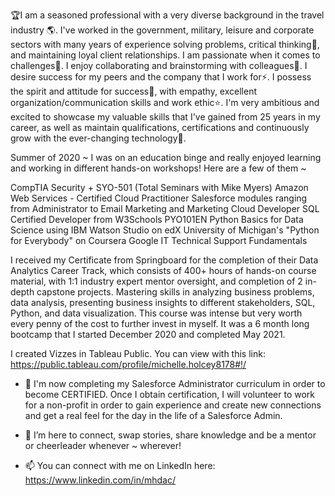 🏆I am a seasoned professional with a very diverse background in the travel industry 🌎. I've worked in the government, military, leisure and corporate sectors with many years of experience solving problems, critical thinking🍎, and maintaining loyal client relationships. I am passionate when it comes to challenges🥇. I enjoy collaborating and brainstorming with colleagues👊. I desire success for my peers and the company that I work for⚡️. I possess the spirit and attitude for success🙌, with empathy, excellent organization/communication skills and work ethic⭐️. I'm very ambitious and excited to showcase my valuable skills that I've gained from 25 years in my career, as well as maintain qualifications, certifications and continuously grow with the ever-changing technology🤖.


Summer of 2020 ~ I was on an education binge and really enjoyed learning and working in different hands-on workshops! Here are a few of them ~ 

CompTIA Security + SYO-501 (Total Seminars with Mike Myers)
Amazon Web Services - Certified Cloud Practitioner
Salesforce modules ranging from Administrator to Email Marketing and Marketing Cloud Developer
SQL Certified Developer from W3Schools
PYO101EN Python Basics for Data Science using IBM Watson Studio on edX
University of Michigan's "Python for Everybody" on Coursera
Google IT Technical Support Fundamentals

I received my Certificate from Springboard for the completion of their Data Analytics Career Track, which consists of 400+ hours of hands-on course material, with 1:1 industry expert mentor oversight, and completion of 2 in-depth capstone projects. Mastering skills in analyzing business problems, data analysis, presenting business insights to different stakeholders, SQL, Python, and data visualization. This course was intense but very worth every penny of the cost to further invest in myself. It was a 6 month long bootcamp that I started December 2020 and completed May 2021.

I created Vizzes in Tableau Public. You can view with this link: https://public.tableau.com/profile/michelle.holcey8178#!/

- 🌱 I'm now completing my Salesforce Administrator curriculum in order to become CERTIFIED. Once I obtain certification, I will volunteer to work for a non-profit in order to gain experience and create new connections and get a real feel for the day in the life of a Salesforce Admin.

- 💞️ I’m here to connect, swap stories, share knowledge and be a mentor or cheerleader whenever ~ wherever!

- 📫 You can connect with me on LinkedIn here: https://www.linkedin.com/in/mhdac/
